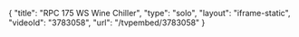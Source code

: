 {
    "title": "RPC 175 WS Wine Chiller",
    "type": "solo",
    "layout": "iframe-static",
    "videoId": "3783058",
    "url": "\/tvpembed\/3783058"
}